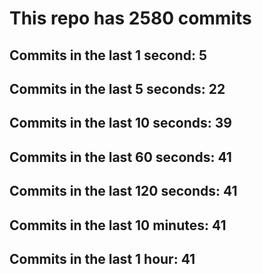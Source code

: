 # This repo has 2580 commits

## Commits in the last 1 second: 5
## Commits in the last 5 seconds: 22
## Commits in the last 10 seconds: 39
## Commits in the last 60 seconds: 41
## Commits in the last 120 seconds: 41
## Commits in the last 10 minutes: 41
## Commits in the last 1 hour: 41
